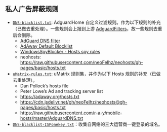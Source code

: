 ## 私人广告屏蔽规则

- [`DNS-blacklist.txt`](DNS-blacklist.txt): AdguardHome 自定义过滤规则。作为以下规则的补充（已做去重处理）。一些规则会上报到上游 [AdguardFilters](https://github.com/AdguardTeam/AdguardFilters)，故一些规则去重后会删除。
  - [AdGuard DNS filter](https://adguardteam.github.io/AdGuardSDNSFilter/Filters/filter.txt)
  - [AdAway Default Blocklist](https://adaway.org/hosts.txt)
  - [WindowsSpyBlocker - Hosts spy rules](https://raw.githubusercontent.com/crazy-max/WindowsSpyBlocker/master/data/hosts/spy.txt)
  - neohosts: https://raw.githubusercontent.com/neoFelhz/neohosts/gh-pages/basic/hosts.txt
- [`uMatrix-rules.txt`](my-umatrix-rules.txt): uMatrix 规则集，并作为以下 Hosts 规则的补充（已做去重处理）。
  - Dan Pollock’s hosts file
  - Peter Lowe’s Ad and tracking server list
  - https://adaway.org/hosts.txt
  - https://cdn.jsdelivr.net/gh/neoFelhz/neohosts@gh-pages/basic/hosts.txt
  - https://raw.githubusercontent.com/r-a-y/mobile-hosts/master/AdguardDNS.txt
- [`DNS-blacklist-ISPonekey.txt`](DNS-blacklist-ISPonekey.txt)：收集自网络的三大运营商一键登录的域名。